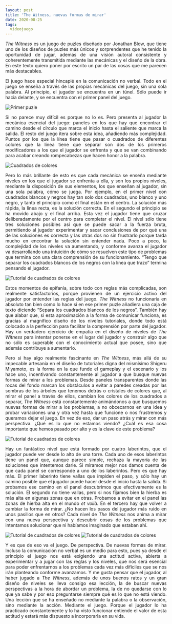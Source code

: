 ```yaml
---
layout: post
title: 'The Witness, nuevas formas de mirar'
date: 2020-08-25
tags:
  videojuego
---
```

<p style='text-align: justify;'><i>The Witness</i> es un juego de puzles diseñado por Jonathan Blow, que tiene uno de los diseños de puzles más únicos y sorprendentes que he tenido la oportunidad de jugar, además de una visión autoral consistente y coherentemente transmitida mediante las mecánicas y el diseño de la obra. En este texto quiero poner por escrito un par de las cosas que me parecen más destacables.</p>

<p style='text-align: justify;'>El juego hace especial hincapié en la comunicación no verbal. Todo en el juego se enseña a través de las propias mecánicas del juego, sin una sola palabra. Al principio, el jugador se encuentra en un túnel. Sólo puede ir hacia delante, y se encuentra con el primer panel del juego. </p>

![Primer puzle](https://raw.githubusercontent.com/asielorz/blog/master/images/the-witness-primer-puzle.png)

<p style='text-align: justify;'>Si no parece muy difícil es porque no lo es. Pero presenta al jugador la mecánica esencial del juego: paneles en los que hay que encontrar el camino desde el círculo que marca el inicio hasta el saliente que marca la salida. El resto del juego itera sobre esta idea, añadiendo más complejidad. Puntos por los que la línea tiene que pasar o cuadrados de diferentes colores que la línea tiene que separar son dos de los primeros modificadores a los que el jugador se enfrenta y que se van combinando para acabar creando rompecabezas que hacen honor a la palabra.</p>

![Cuadrados de colores](https://raw.githubusercontent.com/asielorz/blog/master/images/the-witness-cuadrados-colores.png)

<p style='text-align: justify;'>Pero lo más brillante de esto es que cada mecánica se enseña mediante niveles en los que el jugador se enfrenta a ella, y son los propios niveles, mediante la disposición de sus elementos, los que enseñan al jugador, sin una sola palabra, cómo se juega. Por ejemplo, en el primer nivel con cuadrados blancos y negros hay tan solo dos cuadrados, uno blanco y uno negro, y tanto el principio como el final están en el centro. La solución más rápida, la línea recta, es la solución correcta. En el segundo el principio se ha movido abajo y el final arriba. Esta vez el jugador tiene que cruzar deliberadamente por el centro para completar el nivel. El nivel sólo tiene tres soluciones posibles así que se puede sacar a la fuerza bruta, permitiendo al jugador experimentar y sacar conclusiones de por qué una de las soluciones es correcta y las otras dos no sin frustrarlo porque tarda mucho en encontrar la solución sin entender nada. Poco a poco, la complejidad de los niveles va aumentando, y conforme avanza el jugador va desarrollando una intuición de cómo se resuelven este tipo de problemas que termina con una clara comprensión de su funcionamiento. “Tengo que separar los cuadrados blancos de los negros con la línea que trazo” termina pensando el jugador.</p>

![Tutorial de cuadrados de colores](https://raw.githubusercontent.com/asielorz/blog/master/images/the-witness-cuadrados-colores-tutorial.png)

<p style='text-align: justify;'>Estos momentos de epifanía, sobre todo con reglas más complicadas, son realmente satisfactorios, porque provienen de un ejercicio activo del jugador por entender las reglas del juego. <i>The Witness</i> no funcionaría en absoluto tan bien como lo hace si en ese primer puzle añadiera una caja de texto diciendo “Separa los cuadrados blancos de los negros”. También hay que alabar que, si esta aproximación a la forma de comunicar funciona, es gracias al magnífico diseño de los niveles tutoriales, donde todo está colocado a la perfección para facilitar la comprensión por parte del jugador. Hay un verdadero ejercicio de empatía en el diseño de niveles de <i>The Witness</i> para intentar ponerse en el lugar del jugador y construir algo que no sólo es superable con el conocimiento actual que posee, sino que además contribuye a aumentarlo.</p>

<p style='text-align: justify;'>Pero si hay algo realmente fascinante en <i>The Witness</i>, más allá de su impecable artesanía en el diseño de tutoriales digna del mismísimo Shigeru Miyamoto, es la forma en la que funde el gameplay y el escenario y los hace uno, incentivando constantemente al jugador a que busque nuevas formas de mirar a los problemas. Desde paneles transparentes donde las rocas del fondo marcan los obstáculos a evitar a paredes creadas por las sombras de los árboles que tenemos detrás o cristales de colores que, al mirar el panel a través de ellos, cambian los colores de los cuadrados a separar, <i>The Witness</i> está constantemente animándonos a que busquemos nuevas formas de mirar a los problemas, a no obcecarnos en una idea y probar variaciones una y otra vez hasta que funcione o nos frustremos y queramos dejar el juego. En vez de eso, dar un paso atrás y mirar con más perspectiva. ¿Qué es lo que no estamos viendo? ¿Cuál es esa cosa importante que hemos pasado por alto y es la clave de este problema?</p>

![Tutorial de cuadrados de colores](https://raw.githubusercontent.com/asielorz/blog/master/images/the-witness-ejemplos-entorno.png)

<p style='text-align: justify;'>Hay un fantástico nivel que está formado por cuatro laberintos, que el jugador puede ver desde lo alto de una torre. Cada uno de esos laberintos tiene un panel que, aunque parece simple, rechaza la mayoría de las soluciones que intentemos darle. Si miramos mejor nos damos cuenta de que cada panel se corresponde a uno de los laberintos. Pero es que hay más. El primer laberinto tiene vallas que impiden el paso, y sólo hay un camino posible que el jugador puede hacer desde el inicio hasta la salida. Si probamos ese camino en el panel descubrimos que efectivamente es la solución. El segundo no tiene vallas, pero si nos fijamos bien la hierba es más alta en algunas zonas que en otras. Probamos a evitar en el panel las zonas de hierba alta en el mundo <i>et voilà</i>. En el tercero hay que volver a cambiar la forma de mirar. ¿No hacen los pasos del jugador más ruido en unos pasillos que en otros? Cada nivel de <i>The Witness</i> nos anima a mirar con una nueva perspectiva y descubrir cosas de los problemas que intentamos solucionar que ni habíamos imaginado que estaban ahí.</p>

![Tutorial de cuadrados de colores](https://raw.githubusercontent.com/asielorz/blog/master/images/the-witness-laberinto.png)
![Tutorial de cuadrados de colores](https://raw.githubusercontent.com/asielorz/blog/master/images/the-witness-laberinto-paneles.png)

<p style='text-align: justify;'>Y es que de eso va el juego. De perspectiva. De nuevas formas de mirar. Incluso la comunicación no verbal es un medio para esto, pues ya desde el principio el juego nos está exigiendo una actitud activa, abierta a experimentar y a jugar con las reglas y los niveles, que nos será esencial para poder enfrentarnos a los problemas cada vez más difíciles que se nos irán planteando conforme avanzamos. Y me gusta pensar que el jugador, al haber jugado a <i>The Witness</i>, además de unos buenos ratos y un gran diseño de niveles se lleva consigo esa lección, la de buscar nuevas perspectivas a la hora de abordar un problema, la de no quedarse con lo que ya sabe y por eso preguntarse siempre qué es lo que no está viendo. Una lección que se ha enseñado no mediante la palabra o la observación, sino mediante la acción. Mediante el juego. Porque el jugador lo ha practicado constantemente y lo ha visto funcionar entiende el valor de esta actitud y estará más dispuesto a incorporarla en su vida.</p>
